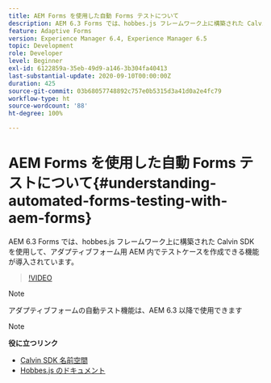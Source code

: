 ```yaml
---
title: AEM Forms を使用した自動 Forms テストについて
description: AEM 6.3 Forms では、hobbes.js フレームワーク上に構築された Calvin SDK を使用して、アダプティブフォーム用 AEM 内でテストケースを作成できる機能が導入されています
feature: Adaptive Forms
version: Experience Manager 6.4, Experience Manager 6.5
topic: Development
role: Developer
level: Beginner
exl-id: 6122859a-35eb-49d9-a146-3b304fa40413
last-substantial-update: 2020-09-10T00:00:00Z
duration: 425
source-git-commit: 03b68057748892c757e0b5315d3a41d0a2e4fc79
workflow-type: ht
source-wordcount: '88'
ht-degree: 100%

---
```


# AEM Forms を使用した自動 Forms テストについて{#understanding-automated-forms-testing-with-aem-forms}

AEM 6.3 Forms では、hobbes.js フレームワーク上に構築された Calvin SDK を使用して、アダプティブフォーム用 AEM 内でテストケースを作成できる機能が導入されています。

>[!VIDEO](https://video.tv.adobe.com/v/40390?quality=12&learn=on&captions=jpn)

>[!NOTE]
>
>アダプティブフォームの自動テスト機能は、AEM 6.3 以降で使用できます

>[!NOTE]
>
>**役に立つリンク**
>
>* [Calvin SDK 名前空間](https://helpx.adobe.com/jp/aem-forms/6-3/calvin-sdk-javascript-api/calvin.html)
>* [Hobbes.js のドキュメント](https://experienceleague.adobe.com/docs/experience-manager-release-information/aem-release-updates/previous-updates/aem-previous-versions.html?lang=ja)
